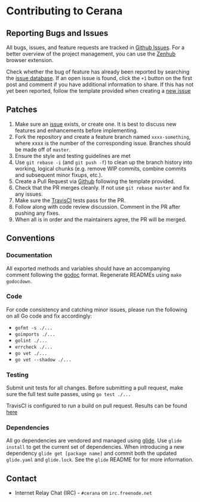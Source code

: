 # Contributing to Cerana

## Reporting Bugs and Issues

All bugs, issues, and feature requests are tracked in [Github Issues](https://github.com/cerana/cerana/issues). For a better overview of the project management, you can use the [Zenhub](https://www.zenhub.io/) browser extension.

Check whether the bug of feature has already been reported by searching the [issue database](https://github.com/cerana/cerana/issues). If an open issue is found, click the `+1` button on the first post and comment if you have additional information to share. If this has not yet been reported, follow the template provided when creating a [new issue](https://github.com/cerana/cerana/issues/new)

## Patches

1. Make sure an [issue](https://github.com/cerana/cerana/issues) exists, or create one. It is best to discuss new features and enhancements before implementing.
2. Fork the repository and create a feature branch named `xxxx-something`, where xxxx is the number of the corresponding issue. Branches should be made off of `master`.
3. Ensure the style and testing guidelines are met
4. Use `git rebase -i` (and `git push -f`) to clean up the branch history into working, logical chunks (e.g. remove WIP commits, combine commits and subsequent minor fixups, etc.).
4. Create a Pull Request via [Github](https://github.com/cerana/cerana) following the template provided.
5. Check that the PR merges cleanly. If not use `git rebase master` and fix any issues.
6. Make sure the [TravisCI](https://travis-ci.org/cerana/cerana/pull_requests) tests pass for the PR.
7. Follow along with code review discussion. Comment in the PR after pushing any fixes.
8. When all is in order and the maintainers agree, the PR will be merged.

## Conventions

### Documentation

All exported methods and variables should have an accompanying comment following the [godoc](http://blog.golang.org/godoc-documenting-go-code) format. Regenerate READMEs using `make godocdown`.

### Code
For code consistency and catching minor issues, please run the following on all Go code and fix accordingly:

* `gofmt -s ./...`
* `goimports ./...`
* `golint ./...`
* `errcheck ./...`
* `go vet ./...`
* `go vet --shadow ./...`

### Testing
Submit unit tests for all changes. Before submitting a pull request, make sure the full test suite passes, using `go test ./...`

TravisCI is configured to run a build on pull request. Results can be found [here](https://travis-ci.org/cerana/cerana)

### Dependencies

All go dependencies are vendored and managed using [glide](https://github.com/Masterminds/glide). Use `glide install` to get the current set of dependencies. When introducing a new dependency `glide get [package name]` and commit both the updated `glide.yaml` and `glide.lock`. See the `glide` README for for more information.

## Contact

* Internet Relay Chat (IRC) - `#cerana` on `irc.freenode.net`